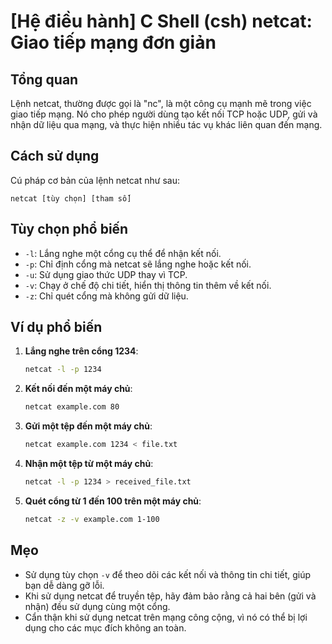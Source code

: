 # [Hệ điều hành] C Shell (csh) netcat: Giao tiếp mạng đơn giản

## Tổng quan
Lệnh netcat, thường được gọi là "nc", là một công cụ mạnh mẽ trong việc giao tiếp mạng. Nó cho phép người dùng tạo kết nối TCP hoặc UDP, gửi và nhận dữ liệu qua mạng, và thực hiện nhiều tác vụ khác liên quan đến mạng.

## Cách sử dụng
Cú pháp cơ bản của lệnh netcat như sau:
```
netcat [tùy chọn] [tham số]
```

## Tùy chọn phổ biến
- `-l`: Lắng nghe một cổng cụ thể để nhận kết nối.
- `-p`: Chỉ định cổng mà netcat sẽ lắng nghe hoặc kết nối.
- `-u`: Sử dụng giao thức UDP thay vì TCP.
- `-v`: Chạy ở chế độ chi tiết, hiển thị thông tin thêm về kết nối.
- `-z`: Chỉ quét cổng mà không gửi dữ liệu.

## Ví dụ phổ biến
1. **Lắng nghe trên cổng 1234**:
   ```bash
   netcat -l -p 1234
   ```

2. **Kết nối đến một máy chủ**:
   ```bash
   netcat example.com 80
   ```

3. **Gửi một tệp đến một máy chủ**:
   ```bash
   netcat example.com 1234 < file.txt
   ```

4. **Nhận một tệp từ một máy chủ**:
   ```bash
   netcat -l -p 1234 > received_file.txt
   ```

5. **Quét cổng từ 1 đến 100 trên một máy chủ**:
   ```bash
   netcat -z -v example.com 1-100
   ```

## Mẹo
- Sử dụng tùy chọn `-v` để theo dõi các kết nối và thông tin chi tiết, giúp bạn dễ dàng gỡ lỗi.
- Khi sử dụng netcat để truyền tệp, hãy đảm bảo rằng cả hai bên (gửi và nhận) đều sử dụng cùng một cổng.
- Cẩn thận khi sử dụng netcat trên mạng công cộng, vì nó có thể bị lợi dụng cho các mục đích không an toàn.